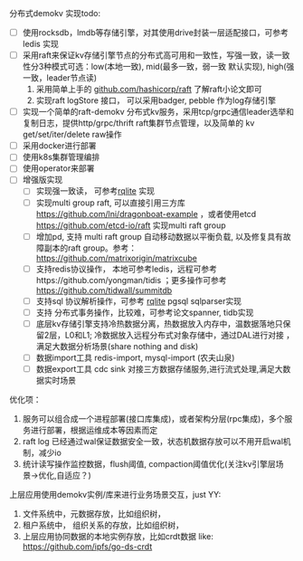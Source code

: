 分布式demokv 实现todo:

- [ ]  使用rocksdb，lmdb等存储引擎，对其使用drive封装一层适配接口，可参考ledis 实现
- [ ]  采用raft来保证kv存储引擎节点的分布式高可用和一致性，写强一致，读一致性分3种模式可选：low(本地一致), mid(最多一致，弱一致 默认实现), high(强一致，leader节点读)
    1. 采用简单上手的 [github.com/hashicorp/raft](http://github.com/hashicorp/raft) 了解raft小论文即可
    2. 实现raft logStore 接口， 可以采用badger, pebble 作为log存储引擎
- [ ]  实现一个简单的raft-demokv 分布式kv服务，采用tcp/grpc通信leader选举和复制日志，提供http/grpc/thrift raft集群节点管理，以及简单的 kv get/set/iter/delete raw操作
- [ ]  采用docker进行部署
- [ ]  使用k8s集群管理编排
- [ ]  使用operator来部署
- [ ]  增强版实现
    - [ ]  实现强一致读， 可参考[rqlite](https://github.com/rqlite/rqlite) 实现
    - [ ]  实现multi group raft, 可以直接引用三方库 https://github.com/lni/dragonboat-example ，或者使用etcd https://github.com/etcd-io/raft 实现multi raft group 
    - [ ]  增加pd, 支持 multi raft group 自动移动数据以平衡负载, 以及修复具有故障副本的raft group。参考：https://github.com/matrixorigin/matrixcube
    - [ ]  支持redis协议操作， 本地可参考ledis，远程可参考https://github.com/yongman/tidis ；更多操作可参考 https://github.com/tidwall/summitdb
    - [ ]  支持sql 协议解析操作，可参考 [rqlite](https://github.com/rqlite/rqlite) pgsql sqlparser实现
    - [ ]  支持 分布式事务操作，比较难，可参考论文spanner, tidb实现
    - [ ]  底层kv存储引擎支持冷热数据分离，热数据放入内存中，温数据落地只保留2层，L0和L1; 冷数据放入远程分布式对象存储中，通过DAL进行对接 ，满足大数据分析场景(share nothing and disk)
    - [ ]  数据import工具 redis-import, mysql-import (农夫山泉)
    - [ ]  数据export工具 cdc sink 对接三方数据存储服务,进行流式处理,满足大数据实时场景

优化项：

1. 服务可以组合成一个进程部署(接口库集成)，或者架构分层(rpc集成)，多个服务进行部署，根据运维成本等因素而定
2. raft log 已经通过wal保证数据安全一致，状态机数据存放可以不用开启wal机制，减少io
3. 统计读写操作监控数据，flush阈值, compaction阈值优化(关注kv引擎层场景->优化,自适应？)

上层应用使用demokv实例/库来进行业务场景交互，just YY:

1. 文件系统中，元数据存放，比如组织树，
2. 租户系统中， 组织关系的存放，比如组织树，
3. 上层应用协同数据的本地实例存放，比如crdt数据 like: https://github.com/ipfs/go-ds-crdt
